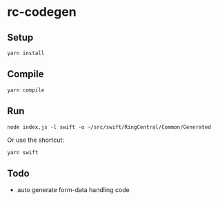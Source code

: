 # rc-codegen


## Setup

```
yarn install
```


## Compile

```
yarn compile
```


## Run

```
node index.js -l swift -o ~/src/swift/RingCentral/Common/Generated
```

Or use the shortcut:

```
yarn swift
```


## Todo

- auto generate form-data handling code
